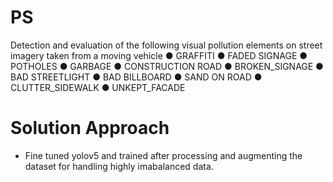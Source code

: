 # PS
Detection and evaluation of the following visual pollution elements on street imagery taken from a moving vehicle
● GRAFFITI
● FADED SIGNAGE
● POTHOLES
● GARBAGE
● CONSTRUCTION ROAD
● BROKEN_SIGNAGE
● BAD STREETLIGHT
● BAD BILLBOARD
● SAND ON ROAD
● CLUTTER_SIDEWALK
● UNKEPT_FACADE

# Solution Approach

* Fine tuned yolov5 and trained after processing and augmenting the dataset for handling highly imabalanced data.
